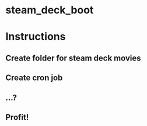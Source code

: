 # steam_deck_boot

# Instructions

## Create folder for steam deck movies

## Create cron job

## ...?

## Profit!